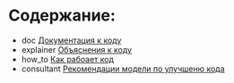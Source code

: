 # Содержание:
- doc [Документация к коду](https://github.com/hypo69/hypo/blob/master/docs/gemini/out/ru/doc)
- explainer [Объяснения к коду](https://github.com/hypo69/hypo/blob/master/docs/gemini/explainer/ru/doc)
- how_to [Как рабоает код](https://github.com/hypo69/hypo/blob/master/docs/gemini/explainer/ru/how_to)
- consultant [Рекомендации модели по улучшеню кода](https://github.com/hypo69/hypo/blob/master/docs/gemini/explainer/ru/consultant)
